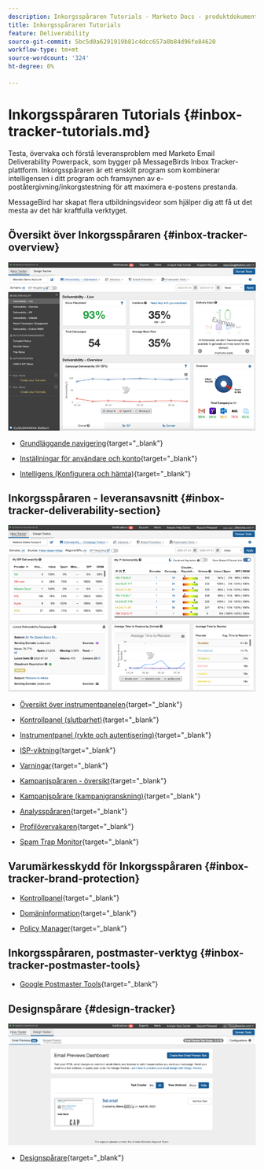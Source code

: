 ```yaml
---
description: Inkorgsspåraren Tutorials - Marketo Docs - produktdokumentation
title: Inkorgsspåraren Tutorials
feature: Deliverability
source-git-commit: 5bc5d0a6291919b81c4dcc657a0b84d96fe84620
workflow-type: tm+mt
source-wordcount: '324'
ht-degree: 0%

---
```


# Inkorgsspåraren Tutorials {#inbox-tracker-tutorials.md}

Testa, övervaka och förstå leveransproblem med Marketo Email Deliverability Powerpack, som bygger på MessageBirds Inbox Tracker-plattform. Inkorgsspåraren är ett enskilt program som kombinerar intelligensen i ditt program och framsynen av e-poståtergivning/inkorgstestning för att maximera e-postens prestanda.

MessageBird har skapat flera utbildningsvideor som hjälper dig att få ut det mesta av det här kraftfulla verktyget.

## Översikt över Inkorgsspåraren {#inbox-tracker-overview}

![](assets/inbox-tracker-tutorials-1.png)

* [Grundläggande navigering](https://veed.io/view/263a0e5e-3b0c-40a4-98a7-945fe28173a1){target="_blank"}

* [Inställningar för användare och konto](https://veed.io/view/dae8007a-89b4-4a2a-b666-0e9b12706866){target="_blank"}

* [Intelligens (Konfigurera och hämta)](https://veed.io/view/8b9e398e-21c9-49dc-a133-e1d8eb8ba03d){target="_blank"}

## Inkorgsspåraren - leveransavsnitt {#inbox-tracker-deliverability-section}

![](assets/inbox-tracker-tutorials-2.png)

* [Översikt över instrumentpanelen](https://veed.io/view/2d1084f3-b4b4-440b-9977-a3cc3b885bb9){target="_blank"}

* [Kontrollpanel (slutbarhet)](https://veed.io/view/f5dc2e22-3ed1-4024-b6c5-bf346adcc07d){target="_blank"}

* [Instrumentpanel (rykte och autentisering)](https://veed.io/view/ec237f9d-7923-4ddc-8a58-15d58774d382){target="_blank"}

* [ISP-viktning](https://veed.io/view/bec80e1d-66f2-462c-8470-60610c8a07f7){target="_blank"}

* [Varningar](https://veed.io/view/1d968a33-e565-4cd2-b25f-53cca61b4823){target="_blank"}

* [Kampanjspåraren - översikt](https://veed.io/view/8c92bdc5-4131-498c-a450-a518f2e91b17){target="_blank"}

* [Kampanjspårare (kampanjgranskning)](https://veed.io/view/9c8e18a4-5d9e-495c-ad92-83309f40314a){target="_blank"}

* [Analysspåraren](https://veed.io/view/b458f788-07e1-4553-b743-2d469a356ba2){target="_blank"}

* [Profilövervakaren](https://veed.io/view/6ca38d3f-df46-4707-a6cb-dde0fbad470b){target="_blank"}

* [Spam Trap Monitor](https://veed.io/view/ce488da2-1688-4584-9c26-27baa9c8ed19){target="_blank"}

## Varumärkesskydd för Inkorgsspåraren {#inbox-tracker-brand-protection}

* [Kontrollpanel](https://veed.io/view/287b425f-2ec8-470b-b993-a654b92b759d){target="_blank"}

* [Domäninformation](https://veed.io/view/cb8a4f53-8008-483b-841a-b0878b8bf17b){target="_blank"}

* [Policy Manager](https://veed.io/view/1036967c-0f77-4fd6-8c40-71553bceef3d){target="_blank"}

## Inkorgsspåraren, postmaster-verktyg {#inbox-tracker-postmaster-tools}

* [Google Postmaster Tools](https://veed.io/view/7c89c0d8-ead2-46ad-9709-7509d043442a){target="_blank"}

## Designspårare {#design-tracker}

![](assets/inbox-tracker-tutorials-3.png)

* [Designspårare](https://veed.io/view/3efe7959-d835-4a00-948c-93e4a0394871){target="_blank"}
